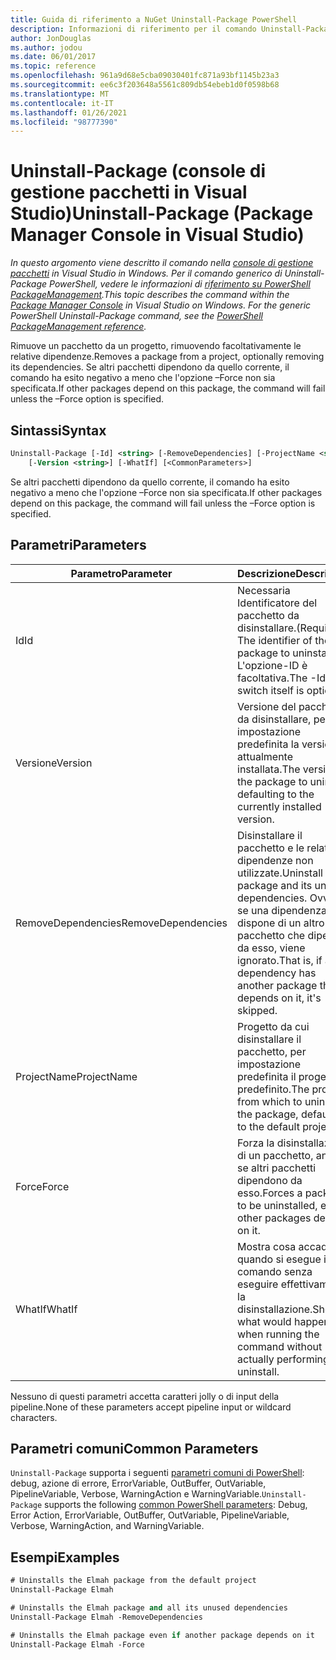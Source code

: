 ```yaml
---
title: Guida di riferimento a NuGet Uninstall-Package PowerShell
description: Informazioni di riferimento per il comando Uninstall-Package PowerShell nella console di gestione pacchetti NuGet in Visual Studio.
author: JonDouglas
ms.author: jodou
ms.date: 06/01/2017
ms.topic: reference
ms.openlocfilehash: 961a9d68e5cba09030401fc871a93bf1145b23a3
ms.sourcegitcommit: ee6c3f203648a5561c809db54ebeb1d0f0598b68
ms.translationtype: MT
ms.contentlocale: it-IT
ms.lasthandoff: 01/26/2021
ms.locfileid: "98777390"
---
```

# <a name="uninstall-package-package-manager-console-in-visual-studio"></a><span data-ttu-id="d10b7-103">Uninstall-Package (console di gestione pacchetti in Visual Studio)</span><span class="sxs-lookup"><span data-stu-id="d10b7-103">Uninstall-Package (Package Manager Console in Visual Studio)</span></span>

<span data-ttu-id="d10b7-104">*In questo argomento viene descritto il comando nella [console di gestione pacchetti](../../consume-packages/install-use-packages-powershell.md) in Visual Studio in Windows. Per il comando generico di Uninstall-Package PowerShell, vedere le informazioni di [riferimento su PowerShell PackageManagement](/powershell/module/packagemanagement/?view=powershell-6).*</span><span class="sxs-lookup"><span data-stu-id="d10b7-104">*This topic describes the command within the [Package Manager Console](../../consume-packages/install-use-packages-powershell.md) in Visual Studio on Windows. For the generic PowerShell Uninstall-Package command, see the [PowerShell PackageManagement reference](/powershell/module/packagemanagement/?view=powershell-6).*</span></span>

<span data-ttu-id="d10b7-105">Rimuove un pacchetto da un progetto, rimuovendo facoltativamente le relative dipendenze.</span><span class="sxs-lookup"><span data-stu-id="d10b7-105">Removes a package from a project, optionally removing its dependencies.</span></span> <span data-ttu-id="d10b7-106">Se altri pacchetti dipendono da quello corrente, il comando ha esito negativo a meno che l'opzione –Force non sia specificata.</span><span class="sxs-lookup"><span data-stu-id="d10b7-106">If other packages depend on this package, the command will fail unless the –Force option is specified.</span></span>

## <a name="syntax"></a><span data-ttu-id="d10b7-107">Sintassi</span><span class="sxs-lookup"><span data-stu-id="d10b7-107">Syntax</span></span>

```ps
Uninstall-Package [-Id] <string> [-RemoveDependencies] [-ProjectName <string>] [-Force]
    [-Version <string>] [-WhatIf] [<CommonParameters>]
```

<span data-ttu-id="d10b7-108">Se altri pacchetti dipendono da quello corrente, il comando ha esito negativo a meno che l'opzione –Force non sia specificata.</span><span class="sxs-lookup"><span data-stu-id="d10b7-108">If other packages depend on this package, the command will fail unless the –Force option is specified.</span></span>

## <a name="parameters"></a><span data-ttu-id="d10b7-109">Parametri</span><span class="sxs-lookup"><span data-stu-id="d10b7-109">Parameters</span></span>

| <span data-ttu-id="d10b7-110">Parametro</span><span class="sxs-lookup"><span data-stu-id="d10b7-110">Parameter</span></span> | <span data-ttu-id="d10b7-111">Descrizione</span><span class="sxs-lookup"><span data-stu-id="d10b7-111">Description</span></span> |
| --- | --- |
| <span data-ttu-id="d10b7-112">Id</span><span class="sxs-lookup"><span data-stu-id="d10b7-112">Id</span></span> | <span data-ttu-id="d10b7-113">Necessaria Identificatore del pacchetto da disinstallare.</span><span class="sxs-lookup"><span data-stu-id="d10b7-113">(Required) The identifier of the package to uninstall.</span></span> <span data-ttu-id="d10b7-114">L'opzione-ID è facoltativa.</span><span class="sxs-lookup"><span data-stu-id="d10b7-114">The -Id switch itself is optional.</span></span> |
| <span data-ttu-id="d10b7-115">Versione</span><span class="sxs-lookup"><span data-stu-id="d10b7-115">Version</span></span> | <span data-ttu-id="d10b7-116">Versione del pacchetto da disinstallare, per impostazione predefinita la versione attualmente installata.</span><span class="sxs-lookup"><span data-stu-id="d10b7-116">The version of the package to uninstall, defaulting to the currently installed version.</span></span> |
| <span data-ttu-id="d10b7-117">RemoveDependencies</span><span class="sxs-lookup"><span data-stu-id="d10b7-117">RemoveDependencies</span></span> | <span data-ttu-id="d10b7-118">Disinstallare il pacchetto e le relative dipendenze non utilizzate.</span><span class="sxs-lookup"><span data-stu-id="d10b7-118">Uninstall the package and its unused dependencies.</span></span> <span data-ttu-id="d10b7-119">Ovvero, se una dipendenza dispone di un altro pacchetto che dipende da esso, viene ignorato.</span><span class="sxs-lookup"><span data-stu-id="d10b7-119">That is, if any dependency has another package that depends on it, it's skipped.</span></span> |
| <span data-ttu-id="d10b7-120">ProjectName</span><span class="sxs-lookup"><span data-stu-id="d10b7-120">ProjectName</span></span> | <span data-ttu-id="d10b7-121">Progetto da cui disinstallare il pacchetto, per impostazione predefinita il progetto predefinito.</span><span class="sxs-lookup"><span data-stu-id="d10b7-121">The project from which to uninstall the package, defaulting to the default project.</span></span> |
| <span data-ttu-id="d10b7-122">Force</span><span class="sxs-lookup"><span data-stu-id="d10b7-122">Force</span></span> | <span data-ttu-id="d10b7-123">Forza la disinstallazione di un pacchetto, anche se altri pacchetti dipendono da esso.</span><span class="sxs-lookup"><span data-stu-id="d10b7-123">Forces a package to be uninstalled, even if other packages depend on it.</span></span> |
| <span data-ttu-id="d10b7-124">WhatIf</span><span class="sxs-lookup"><span data-stu-id="d10b7-124">WhatIf</span></span> | <span data-ttu-id="d10b7-125">Mostra cosa accade quando si esegue il comando senza eseguire effettivamente la disinstallazione.</span><span class="sxs-lookup"><span data-stu-id="d10b7-125">Shows what would happen when running the command without actually performing the uninstall.</span></span> |

<span data-ttu-id="d10b7-126">Nessuno di questi parametri accetta caratteri jolly o di input della pipeline.</span><span class="sxs-lookup"><span data-stu-id="d10b7-126">None of these parameters accept pipeline input or wildcard characters.</span></span>

## <a name="common-parameters"></a><span data-ttu-id="d10b7-127">Parametri comuni</span><span class="sxs-lookup"><span data-stu-id="d10b7-127">Common Parameters</span></span>

<span data-ttu-id="d10b7-128">`Uninstall-Package` supporta i seguenti [parametri comuni di PowerShell](/powershell/module/microsoft.powershell.core/about/about_commonparameters): debug, azione di errore, ErrorVariable, OutBuffer, OutVariable, PipelineVariable, Verbose, WarningAction e WarningVariable.</span><span class="sxs-lookup"><span data-stu-id="d10b7-128">`Uninstall-Package` supports the following [common PowerShell parameters](/powershell/module/microsoft.powershell.core/about/about_commonparameters): Debug, Error Action, ErrorVariable, OutBuffer, OutVariable, PipelineVariable, Verbose, WarningAction, and WarningVariable.</span></span>

## <a name="examples"></a><span data-ttu-id="d10b7-129">Esempi</span><span class="sxs-lookup"><span data-stu-id="d10b7-129">Examples</span></span>

```ps
# Uninstalls the Elmah package from the default project
Uninstall-Package Elmah

# Uninstalls the Elmah package and all its unused dependencies
Uninstall-Package Elmah -RemoveDependencies 

# Uninstalls the Elmah package even if another package depends on it
Uninstall-Package Elmah -Force
```